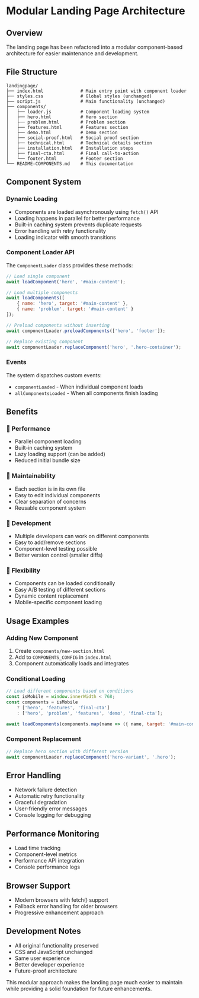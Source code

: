 # Modular Landing Page Architecture

## Overview
The landing page has been refactored into a modular component-based architecture for easier maintenance and development.

## File Structure
```
landingpage/
├── index.html              # Main entry point with component loader
├── styles.css              # Global styles (unchanged)
├── script.js               # Main functionality (unchanged)
├── components/
│   ├── loader.js           # Component loading system
│   ├── hero.html           # Hero section
│   ├── problem.html        # Problem section
│   ├── features.html       # Features section
│   ├── demo.html           # Demo section
│   ├── social-proof.html   # Social proof section
│   ├── technical.html      # Technical details section
│   ├── installation.html   # Installation steps
│   ├── final-cta.html      # Final call-to-action
│   └── footer.html         # Footer section
└── README-COMPONENTS.md    # This documentation
```

## Component System

### Dynamic Loading
- Components are loaded asynchronously using `fetch()` API
- Loading happens in parallel for better performance
- Built-in caching system prevents duplicate requests
- Error handling with retry functionality
- Loading indicator with smooth transitions

### Component Loader API
The `ComponentLoader` class provides these methods:

```javascript
// Load single component
await loadComponent('hero', '#main-content');

// Load multiple components
await loadComponents([
    { name: 'hero', target: '#main-content' },
    { name: 'problem', target: '#main-content' }
]);

// Preload components without inserting
await componentLoader.preloadComponents(['hero', 'footer']);

// Replace existing component
await componentLoader.replaceComponent('hero', '.hero-container');
```

### Events
The system dispatches custom events:
- `componentLoaded` - When individual component loads
- `allComponentsLoaded` - When all components finish loading

## Benefits

### 🚀 Performance
- Parallel component loading
- Built-in caching system
- Lazy loading support (can be added)
- Reduced initial bundle size

### 🔧 Maintainability
- Each section is in its own file
- Easy to edit individual components
- Clear separation of concerns
- Reusable component system

### 👥 Development
- Multiple developers can work on different components
- Easy to add/remove sections
- Component-level testing possible
- Better version control (smaller diffs)

### 📱 Flexibility
- Components can be loaded conditionally
- Easy A/B testing of different sections
- Dynamic content replacement
- Mobile-specific component loading

## Usage Examples

### Adding New Component
1. Create `components/new-section.html`
2. Add to `COMPONENTS_CONFIG` in `index.html`
3. Component automatically loads and integrates

### Conditional Loading
```javascript
// Load different components based on conditions
const isMobile = window.innerWidth < 768;
const components = isMobile 
    ? ['hero', 'features', 'final-cta']
    : ['hero', 'problem', 'features', 'demo', 'final-cta'];

await loadComponents(components.map(name => ({ name, target: '#main-content' })));
```

### Component Replacement
```javascript
// Replace hero section with different version
await componentLoader.replaceComponent('hero-variant', '.hero');
```

## Error Handling
- Network failure detection
- Automatic retry functionality
- Graceful degradation
- User-friendly error messages
- Console logging for debugging

## Performance Monitoring
- Load time tracking
- Component-level metrics
- Performance API integration
- Console performance logs

## Browser Support
- Modern browsers with fetch() support
- Fallback error handling for older browsers
- Progressive enhancement approach

## Development Notes
- All original functionality preserved
- CSS and JavaScript unchanged
- Same user experience
- Better developer experience
- Future-proof architecture

This modular approach makes the landing page much easier to maintain while providing a solid foundation for future enhancements.